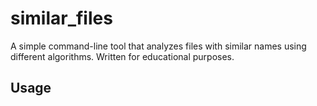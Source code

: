 # similar_files
A simple command-line tool that analyzes files with similar names using different algorithms. Written for educational purposes.

## Usage
